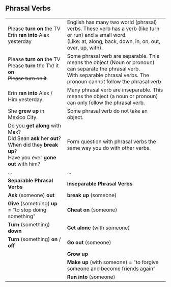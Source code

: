 ## Phrasal Verbs 

|                  |                                        |
|------------------|----------------------------------------|
| Please **turn on** the TV <br> Erin **ran into** Alex yesterday | English has many two world (phrasal) verbs. These verb has a verb (like turn or run) and a small word. <br> (Like: at, along, back, down, in, on, out, over, up, with). |
| Please **turn on** the TV <br> Please **turn** the TV/ it **on** <br> ~~Please turn on it~~ | Some phrasal verb are separable. This means the object (Noun or pronoun) can separate the phrasal verb.<br>With separable phrasal verbs. The pronoun cannot follow the phrasal verb. |
| Erin **ran into** Alex / Him yesterday. | Many phrasal verb are inseparable. This means the object (a noun or pronoun) can only follow the phrasal verb. |
| She **grew up** in Mexico City. | Some phrasal verb do not take an object. |
| Do you **get along** with Max?<br> Did Sean **ask** her **out**? <br> When did they **break up**? <br> Have you ever **gone out** with him? | Form question with phrasal verbs the same way you do with other verbs. |
| ... | ... | ... |
| **Separable Phrasal Verbs** | **Inseparable Phrasal Verbs** |
| **Ask** (someone) **out** | **break up** (someone) |
| **Give** (something) **up** = "to stop doing something" | **Cheat on** (someone) |
| **Turn** (something) **down** | **Get alone** (with someone) |
| **Turn** (something) **on** / **off** | **Go out** (someone) |
|  | **Grow up** |
|  | **Make up** (with someone) = "to forgive someone and become friends again" |
|  | **Run into** (someone) |